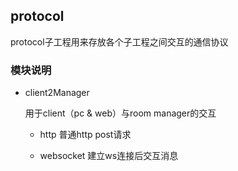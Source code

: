 ## protocol

protocol子工程用来存放各个子工程之间交互的通信协议


### 模块说明

- client2Manager 

  用于client（pc & web）与room manager的交互
  
  - http
    普通http post请求
    
  - websocket
    建立ws连接后交互消息